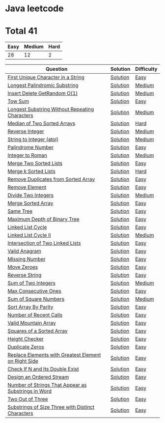 
# Java leetcode

# Total 41



| Easy   | Medium    | Hard   |
| ------ | --------- | -------|
|28|12|2|


| Question   | Solution  | Difficulty  |
| ---------- | --------- | ----------- |
|  [First Unique Character in a String](https://leetcode.com/problems/first-unique-character-in-a-string) | [Solution](https://github.com/roibar81/leetcode-java/blob/main/Easy/FirstUniqueCharacterInString.java ) |  [Easy](https://github.com/roibar81/leetcode-java/tree/main/Easy) |
|[Longest Palindromic Substring](https://leetcode.com/problems/longest-palindromic-substring) | [Solution](https://github.com/roibar81/leetcode-java/blob/main/Medium/LongestPalindromicSubstring.java ) |  [Medium](https://github.com/roibar81/leetcode-java/tree/main/Medium) |
|[Insert Delete GetRandom O(1)](https://leetcode.com/problems/insert-delete-getrandom-o1) | [Solution](https://github.com/roibar81/leetcode-java/blob/main/Medium/InsertDeleteGetRandomO(1).java ) |  [Medium](https://github.com/roibar81/leetcode-java/tree/main/Medium) |
|  [Tow Sum](https://leetcode.com/problems/two-sum/) | [Solution](https://github.com/roibar81/leetcode-java/blob/main/Easy/TwoSum.java ) |  [Easy](https://github.com/roibar81/leetcode-java/tree/main/Easy) |
|[Longest Substring Without Repeating Characters](https://leetcode.com/problems/longest-substring-without-repeating-characters/) | [Solution](https://github.com/roibar81/leetcode-java/blob/main/Medium/LongestSubstringWithoutRepeatingCharacters.java ) |  [Medium](https://github.com/roibar81/leetcode-java/tree/main/Medium) |
|[Median of Two Sorted Arrays](https://leetcode.com/problems/median-of-two-sorted-arrays/) | [Solution](https://github.com/roibar81/leetcode-java/blob/main/Hard/MedianofTwoSortedArrays.java ) |  [Hard](https://github.com/roibar81/leetcode-java/tree/main/Hard) |
|[Reverse Integer](https://leetcode.com/problems/reverse-integer/) | [Solution](https://github.com/roibar81/leetcode-java/blob/main/Medium/ReverseInteger.java ) |  [Medium](https://github.com/roibar81/leetcode-java/tree/main/Medium) |
|[String to Integer (atoi)](https://leetcode.com/problems/string-to-integer-atoi/) | [Solution](https://github.com/roibar81/leetcode-java/blob/main/Medium/StringToInteger%20(atoi).java ) |  [Medium](https://github.com/roibar81/leetcode-java/tree/main/Medium) |
|[Palindrome Number](https://leetcode.com/problems/palindrome-number/) | [Solution](https://github.com/roibar81/leetcode-java/blob/main/Easy/PalindromeNumber.java ) |  [Easy](https://github.com/roibar81/leetcode-java/tree/main/Easy) |
|[Integer to Roman](https://leetcode.com/problems/integer-to-roman/) | [Solution](https://github.com/roibar81/leetcode-java/blob/main/Medium/IntegerToRoman.java) |  [Medium](https://github.com/roibar81/leetcode-java/tree/main/Medium) |
|[Merge Two Sorted Lists](https://leetcode.com/problems/merge-two-sorted-lists/) | [Solution](https://github.com/roibar81/leetcode-java/blob/main/Easy/MergeTwoSortedLists.java) |  [Easy](https://github.com/roibar81/leetcode-java/tree/main/Easy) |
|[Merge k Sorted Lists](https://leetcode.com/problems/merge-k-sorted-lists/) | [Solution](https://github.com/roibar81/leetcode-java/blob/main/Hard/MergeKSortedLists.java) |  [Hard](https://github.com/roibar81/leetcode-java/tree/main/Hard) |
|[Remove Duplicates from Sorted Array](https://leetcode.com/problems/remove-duplicates-from-sorted-array/) | [Solution](https://github.com/roibar81/leetcode-java/blob/main/Easy/RemoveDuplicatesfromSortedArray.java) |  [Easy](https://github.com/roibar81/leetcode-java/tree/main/Easy) |
|[Remove Element](https://leetcode.com/problems/remove-element/) | [Solution](https://github.com/roibar81/leetcode-java/blob/main/Easy/RemoveElement.java) |  [Easy](https://github.com/roibar81/leetcode-java/tree/main/Easy) |
|[Divide Two Integers](https://leetcode.com/problems/divide-two-integers/) | [Solution](https://github.com/roibar81/leetcode-java/blob/main/Medium/DivideTwoIntegers.java)|  [Medium](https://github.com/roibar81/leetcode-java/tree/main/Medium)|
|[Merge Sorted Array](https://leetcode.com/problems/merge-sorted-array/) | [Solution](https://github.com/roibar81/leetcode-java/blob/main/Easy/MergeSortedArray.java) |  [Easy](https://github.com/roibar81/leetcode-java/tree/main/Easy) |
|[Same Tree](https://leetcode.com/problems/same-tree/) | [Solution](https://github.com/roibar81/leetcode-java/blob/main/Easy/SameTree.java) |  [Easy](https://github.com/roibar81/leetcode-java/tree/main/Easy) |
|[Maximum Depth of Binary Tree](https://leetcode.com/problems/maximum-depth-of-binary-tree/) | [Solution](https://github.com/roibar81/leetcode-java/blob/main/Easy/MaximumDepthOfBinaryTree.java) |  [Easy](https://github.com/roibar81/leetcode-java/tree/main/Easy) |
|[Linked List Cycle](https://leetcode.com/problems/linked-list-cycle/) | [Solution](https://github.com/roibar81/leetcode-java/blob/main/Easy/LinkedListCycle.java) |  [Easy](https://github.com/roibar81/leetcode-java/tree/main/Easy) |
|[Linked List Cycle II](https://leetcode.com/problems/linked-list-cycle-ii/) | [Solution](https://github.com/roibar81/leetcode-java/blob/main/Easy/LinkedListCycleII.java) |  [Medium](https://github.com/roibar81/leetcode-java/tree/main/Medium) |
|[Intersection of Two Linked Lists](https://leetcode.com/problems/intersection-of-two-linked-lists/) | [Solution](https://github.com/roibar81/leetcode-java/blob/main/Easy/IntersectionOfTwoLinkedLists.java) |  [Easy](https://github.com/roibar81/leetcode-java/tree/main/Easy) |
|[Valid Anagram](https://leetcode.com/problems/valid-anagram/) | [Solution](https://github.com/roibar81/leetcode-java/blob/main/Easy/ValidAnagram.java) |  [Easy](https://github.com/roibar81/leetcode-java/tree/main/Easy) |
|[Missing Number](https://leetcode.com/problems/missing-number/) | [Solution](https://github.com/roibar81/leetcode-java/blob/main/Easy/MissingNumber.java) |  [Easy](https://github.com/roibar81/leetcode-java/tree/main/Easy) |
|[Move Zeroes](https://leetcode.com/problems/move-zeroes/) | [Solution](https://github.com/roibar81/leetcode-java/blob/main/Easy/MoveZeroes.java) |  [Easy](https://github.com/roibar81/leetcode-java/tree/main/Easy) |
|[Reverse String](https://leetcode.com/problems/reverse-string/) | [Solution](https://github.com/roibar81/leetcode-java/blob/main/Easy/ReverseString.java) |  [Easy](https://github.com/roibar81/leetcode-java/tree/main/Easy) |
  |[Sum of Two Integers](https://leetcode.com/problems/sum-of-two-integers/) | [Solution](https://github.com/roibar81/leetcode-java/blob/main/Medium/SumOfTwoIntegers.java) |  [Medium](https://github.com/roibar81/leetcode-java/tree/main/Medium) |
|[Max Consecutive Ones](https://leetcode.com/problems/max-consecutive-ones/) | [Solution](https://github.com/roibar81/leetcode-java/blob/main/Easy/MaxConsecutiveOnes.java) |  [Easy](https://github.com/roibar81/leetcode-java/tree/main/Easy) |
  |[Sum of Square Numbers](https://leetcode.com/problems/sum-of-square-numbers/) | [Solution](https://github.com/roibar81/leetcode-java/blob/main/Medium/SumOfSquareNumbers.java) |  [Medium](https://github.com/roibar81/leetcode-java/tree/main/Medium) |
|[Sort Array By Parity](https://leetcode.com/problems/sort-array-by-parity/) | [Solution](https://github.com/roibar81/leetcode-java/blob/main/Easy/SortArrayByParity.java) |  [Easy](https://github.com/roibar81/leetcode-java/tree/main/Easy) |
|[Number of Recent Calls](https://leetcode.com/problems/number-of-recent-calls/) | [Solution](https://github.com/roibar81/leetcode-java/blob/main/Easy/NumberOfRecentCalls.java) |  [Easy](https://github.com/roibar81/leetcode-java/tree/main/Easy) |
|[Valid Mountain Array](https://leetcode.com/problems/valid-mountain-array/) | [Solution](https://github.com/roibar81/leetcode-java/blob/main/Easy/ValidMountainArray.java)|  [Easy](https://github.com/roibar81/leetcode-java/tree/main/Easy)|
|[Squares of a Sorted Array](https://leetcode.com/problems/squares-of-a-sorted-array/) | [Solution](https://github.com/roibar81/leetcode-java/blob/main/Easy/SquaresOfASortedArray.java)|  [Easy](https://github.com/roibar81/leetcode-java/tree/main/Easy)|
|[Height Checker](https://leetcode.com/problems/height-checker/) | [Solution](https://github.com/roibar81/leetcode-java/blob/main/Easy/HeightChecker.java)|  [Easy](https://github.com/roibar81/leetcode-java/tree/main/Easy)|
|[Duplicate Zeros](https://leetcode.com/problems/duplicate-zeros/) | [Solution](https://github.com/roibar81/leetcode-java/blob/main/Easy/DuplicateZeros.java)|  [Easy](https://github.com/roibar81/leetcode-java/tree/main/Easy)|
|[Replace Elements with Greatest Element on Right Side](https://leetcode.com/problems/replace-elements-with-greatest-element-on-right-side/) | [Solution](https://github.com/roibar81/leetcode-java/blob/main/Easy/ReplaceElementsWithGreatestElementOnRightSide.java)|  [Easy](https://github.com/roibar81/leetcode-java/tree/main/Easy)|
|[Check If N and Its Double Exist](https://leetcode.com/problems/check-if-n-and-its-double-exist/) | [Solution](https://github.com/roibar81/leetcode-java/blob/main/Easy/CheckIfNAndItsDoubleExist.java)|  [Easy](https://github.com/roibar81/leetcode-java/tree/main/Easy)
|[Design an Ordered Stream](https://leetcode.com/problems/design-an-ordered-stream/) | [Solution](https://github.com/roibar81/leetcode-java/blob/main/Easy/DesignAnOrderedStream.java)|  [Easy](https://github.com/roibar81/leetcode-java/tree/main/Easy)
|[Number of Strings That Appear as Substrings in Word](https://leetcode.com/problems/number-of-strings-that-appear-as-substrings-in-word/) | [Solution](https://github.com/roibar81/leetcode-java/blob/main/Easy/NumberOfStringsThatAppearAsSubstringsInWord.java)|[Easy](https://github.com/roibar81/leetcode-java/tree/main/Easy)
|[Two Out of Three](https://leetcode.com/problems/two-out-of-three/) | [Solution](https://github.com/roibar81/leetcode-java/blob/main/Easy/TwoOutOfThree.java)|[Easy](https://github.com/roibar81/leetcode-java/tree/main/Easy)
|  [Substrings of Size Three with Distinct Characters](https://leetcode.com/problems/substrings-of-size-three-with-distinct-characters/) | [Solution](https://github.com/roibar81/leetcode-java/blob/main/Easy/SubstringsOfSizeThreeWithDistinctCharacters.java) |  [Easy](https://github.com/roibar81/leetcode-java/tree/main/Easy) |
